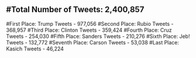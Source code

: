 #Total Number of Tweets: 2,400,857 
---
#First Place: Trump Tweets - 977,056
#Second Place: Rubio Tweets - 368,957
#Third Place: Clinton Tweets - 359,424
#Fourth Place: Cruz Tweets - 254,030
#Fifth Place: Sanders Tweets - 210,276
#Sixth Place: Jeb! Tweets - 132,772
#Seventh Place: Carson Tweets - 53,038
#Last Place: Kasich Tweets - 46,224
